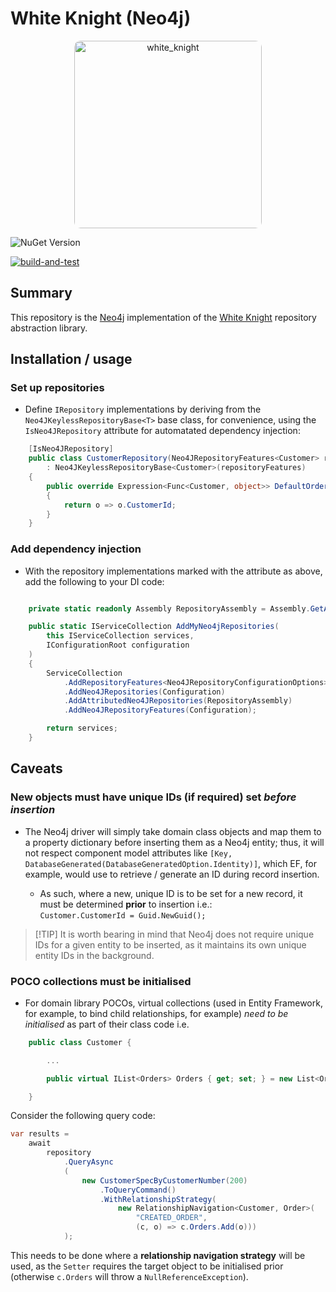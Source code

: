 # White Knight (Neo4j)
<p align="center">
<img style="border-radius:10px;" alt="white_knight" width="300" src="https://github.com/user-attachments/assets/1858bacb-ca86-4d79-8011-6fdf5ba80235" />
</p>

![NuGet Version](https://img.shields.io/nuget/v/White.Knight.Neo4j?label=White.Knight.Neo4j)

[![build-and-test](https://github.com/gman-au/white-knight-neo4j/actions/workflows/build-and-test.yml/badge.svg)](https://github.com/gman-au/white-knight-neo4j/actions/workflows/build-and-test.yml)

## Summary
This repository is the [Neo4j](https://neo4j.com/) implementation of the [White Knight](https://github.com/gman-au/white-knight) repository abstraction library.

## Installation / usage
### Set up repositories
* Define `IRepository` implementations by deriving from the `Neo4JKeylessRepositoryBase<T>` base class, for convenience, using the `IsNeo4JRepository` attribute for automatated dependency injection:
```csharp
    [IsNeo4JRepository]
    public class CustomerRepository(Neo4JRepositoryFeatures<Customer> repositoryFeatures)
        : Neo4JKeylessRepositoryBase<Customer>(repositoryFeatures)
    {
        public override Expression<Func<Customer, object>> DefaultOrderBy()
        {
            return o => o.CustomerId;
        }
    }
```

### Add dependency injection
* With the repository implementations marked with the attribute as above, add the following to your DI code:
```csharp

    private static readonly Assembly RepositoryAssembly = Assembly.GetAssembly(typeof(CustomerRepository));

    public static IServiceCollection AddMyNeo4jRepositories(
        this IServiceCollection services, 
        IConfigurationRoot configuration
    )
    {
        ServiceCollection
            .AddRepositoryFeatures<Neo4JRepositoryConfigurationOptions>(Configuration)
            .AddNeo4JRepositories(Configuration)
            .AddAttributedNeo4JRepositories(RepositoryAssembly)
            .AddNeo4JRepositoryFeatures(Configuration);

        return services;
    }

```

## Caveats
### New objects must have unique IDs (if required) set _before insertion_
* The Neo4j driver will simply take domain class objects and map them to a property dictionary before inserting them as a Neo4j entity; thus, it will not respect component model attributes like `[Key, DatabaseGenerated(DatabaseGeneratedOption.Identity)]`, which EF, for example, would use to retrieve / generate an ID during record insertion.

  * As such, where a new, unique ID is to be set for a new record, it must be determined **prior** to insertion i.e.:  
  `Customer.CustomerId = Guid.NewGuid();`

> [!TIP] It is worth bearing in mind that Neo4j does not require unique IDs for a given entity to be inserted, as it maintains its own unique entity IDs in the background.

### POCO collections must be initialised
* For domain library POCOs, virtual collections (used in Entity Framework, for example, to bind child relationships, for example) _need to be initialised_ as part of their class code i.e.
```csharp
    public class Customer {

        ...

        public virtual IList<Orders> Orders { get; set; } = new List<Order>();

    }
```
Consider the following query code:
```csharp
var results =
    await
        repository
            .QueryAsync
            (
                new CustomerSpecByCustomerNumber(200)
                    .ToQueryCommand()
                    .WithRelationshipStrategy(
                        new RelationshipNavigation<Customer, Order>(
                            "CREATED_ORDER",
                            (c, o) => c.Orders.Add(o)))
            );
```
This needs to be done where a **relationship navigation strategy** will be used, as the `Setter` requires the target object to be initialised prior (otherwise `c.Orders` will throw a `NullReferenceException`).